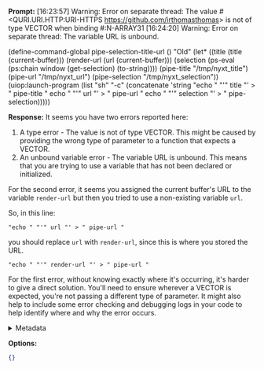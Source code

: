 **Prompt:**
<WARN> [16:23:57] Warning: Error on separate thread: The value
  #&lt;QURI.URI.HTTP:URI-HTTPS https://github.com/irthomasthomas&gt;
is not of type
  VECTOR
when binding #:N-ARRAY31
<WARN> [16:24:20] Warning: Error on separate thread: The variable URL is unbound.

(define-command-global pipe-selection-title-url ()
    "Old"
    (let* ((title (title (current-buffer)))
          (render-url (url (current-buffer)))
          (selection (ps-eval (ps:chain window (get-selection) (to-string))))
          (pipe-title "/tmp/nyxt_title")
          (pipe-url "/tmp/nyxt_url")
          (pipe-selection "/tmp/nyxt_selection"))
        (uiop:launch-program
            (list "sh" "-c"
                  (concatenate 'string
                              "echo " "'" title "' > " pipe-title "
echo " "'" url "' > " pipe-url "
echo " "'" selection "' > " pipe-selection)))))

**Response:**
It seems you have two errors reported here: 

1. A type error - The value is not of type VECTOR. This might be caused by providing the wrong type of parameter to a function that expects a VECTOR.
2. An unbound variable error - The variable URL is unbound. This means that you are trying to use a variable that has not been declared or initialized.

For the second error, it seems you assigned the current buffer's URL to the variable `render-url` but then you tried to use a non-existing variable `url`. 

So, in this line:
```
"echo " "'" url "' > " pipe-url "
```
you should replace `url` with `render-url`, since this is where you stored the URL.
```
"echo " "'" render-url "' > " pipe-url "
```

For the first error, without knowing exactly where it's occurring, it's harder to give a direct solution. You'll need to ensure wherever a VECTOR is expected, you're not passing a different type of parameter. It might also help to include some error checking and debugging logs in your code to help identify where and why the error occurs.

<details><summary>Metadata</summary>

- Duration: 26913 ms
- Datetime: 2023-10-24T15:25:26.354518
- Model: gpt-4-0613

</details>

**Options:**
```json
{}
```

